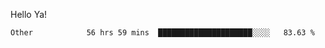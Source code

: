 Hello Ya!

<!--START_SECTION:waka-->

```text
Other            56 hrs 59 mins  █████████████████████░░░░   83.63 %
```

<!--END_SECTION:waka-->
